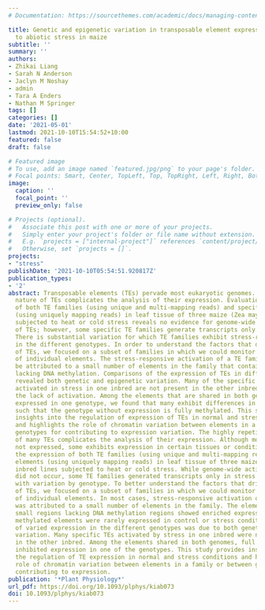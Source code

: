 ```yaml
---
# Documentation: https://sourcethemes.com/academic/docs/managing-content/

title: Genetic and epigenetic variation in transposable element expression responses
  to abiotic stress in maize
subtitle: ''
summary: ''
authors:
- Zhikai Liang
- Sarah N Anderson
- Jaclyn M Noshay
- admin
- Tara A Enders
- Nathan M Springer
tags: []
categories: []
date: '2021-05-01'
lastmod: 2021-10-10T15:54:52+10:00
featured: false
draft: false

# Featured image
# To use, add an image named `featured.jpg/png` to your page's folder.
# Focal points: Smart, Center, TopLeft, Top, TopRight, Left, Right, BottomLeft, Bottom, BottomRight.
image:
  caption: ''
  focal_point: ''
  preview_only: false

# Projects (optional).
#   Associate this post with one or more of your projects.
#   Simply enter your project's folder or file name without extension.
#   E.g. `projects = ["internal-project"]` references `content/project/deep-learning/index.md`.
#   Otherwise, set `projects = []`.
projects:
- "stress"
publishDate: '2021-10-10T05:54:51.920817Z'
publication_types:
- '2'
abstract: Transposable elements (TEs) pervade most eukaryotic genomes. The repetitive
  nature of TEs complicates the analysis of their expression. Evaluation of the expression
  of both TE families (using unique and multi-mapping reads) and specific elements
  (using uniquely mapping reads) in leaf tissue of three maize (Zea mays) inbred lines
  subjected to heat or cold stress reveals no evidence for genome-wide activation
  of TEs; however, some specific TE families generate transcripts only in stress conditions.
  There is substantial variation for which TE families exhibit stress-responsive expression
  in the different genotypes. In order to understand the factors that drive expression
  of TEs, we focused on a subset of families in which we could monitor expression
  of individual elements. The stress-responsive activation of a TE family can often
  be attributed to a small number of elements in the family that contains regions
  lacking DNA methylation. Comparisons of the expression of TEs in different genotypes
  revealed both genetic and epigenetic variation. Many of the specific TEs that are
  activated in stress in one inbred are not present in the other inbred, explaining
  the lack of activation. Among the elements that are shared in both genomes but only
  expressed in one genotype, we found that many exhibit differences in DNA methylation
  such that the genotype without expression is fully methylated. This study provides
  insights into the regulation of expression of TEs in normal and stress conditions
  and highlights the role of chromatin variation between elements in a family or between
  genotypes for contributing to expression variation. The highly repetitive nature
  of many TEs complicates the analysis of their expression. Although most TEs are
  not expressed, some exhibits expression in certain tissues or conditions. We monitored
  the expression of both TE families (using unique and multi-mapping reads) and specific
  elements (using uniquely mapping reads) in leaf tissue of three maize (Zea mays)
  inbred lines subjected to heat or cold stress. While genome-wide activation of TEs
  did not occur, some TE families generated transcripts only in stress conditions
  with variation by genotype. To better understand the factors that drive expression
  of TEs, we focused on a subset of families in which we could monitor expression
  of individual elements. In most cases, stress-responsive activation of a TE family
  was attributed to a small number of elements in the family. The elements that contained
  small regions lacking DNA methylation regions showed enriched expression while fully
  methylated elements were rarely expressed in control or stress conditions. The cause
  of varied expression in the different genotypes was due to both genetic and epigenetic
  variation. Many specific TEs activated by stress in one inbred were not present
  in the other inbred. Among the elements shared in both genomes, full methylation
  inhibited expression in one of the genotypes. This study provides insights into
  the regulation of TE expression in normal and stress conditions and highlights the
  role of chromatin variation between elements in a family or between genotypes for
  contributing to expression.
publication: '*Plant Physiology*'
url_pdf: https://doi.org/10.1093/plphys/kiab073
doi: 10.1093/plphys/kiab073
---
```

